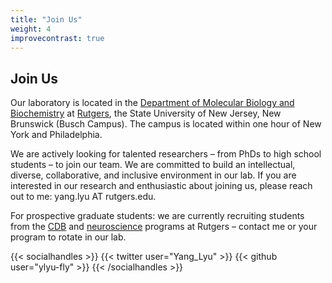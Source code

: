 ```yaml
---
title: "Join Us"
weight: 4
improvecontrast: true
---
```



## Join Us

Our laboratory is located in the [Department of Molecular Biology and Biochemistry](https://mbb.rutgers.edu/) at [Rutgers](https://www.rutgers.edu/), the State University of New Jersey, New Brunswick (Busch Campus). The campus is located within one hour of New York and Philadelphia.

We are actively looking for talented researchers – from PhDs to high school students – to join our team. We are committed to build an intellectual, diverse, collaborative, and inclusive environment in our lab. If you are interested in our research and enthusiastic about joining us, please reach out to me: yang.lyu AT rutgers.edu.

For prospective graduate students: we are currently recruiting students from the [CDB](https://molbiosci.rutgers.edu/cdb) and [neuroscience](https://grad.rutgers.edu/academics/graduate-programs/neuroscience) programs at Rutgers – contact me or your program to rotate in our lab. 

{{< socialhandles >}}
    {{< twitter user="Yang_Lyu" >}}
    {{< github user="ylyu-fly" >}}
{{< /socialhandles >}}
